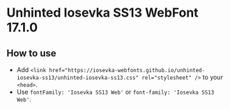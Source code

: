 # Unhinted Iosevka SS13 WebFont 17.1.0

## How to use

- Add `<link href="https://iosevka-webfonts.github.io/unhinted-iosevka-ss13/unhinted-iosevka-ss13.css" rel="stylesheet" />` to your `<head>`.
- Use `fontFamily: 'Iosevka SS13 Web'` or `font-family: 'Iosevka SS13 Web'`.
